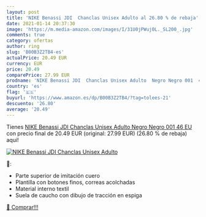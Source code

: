 ```yaml
---
layout: post
title: 'NIKE Benassi JDI  Chanclas Unisex Adulto al 26.80 % de rebaja'
date: 2021-01-14 20:37:30
image: 'https://m.media-amazon.com/images/I/31U0jPWuj0L._SL200_.jpg'
comments: true
category: ofertas
author: ring
slug: 'B00B3Z2TB4-es'
actualPrice: 20.49 EUR
currency: EUR
price: 20.49
comparePrice: 27.99 EUR
prodname: 'NIKE Benassi JDI  Chanclas Unisex Adulto  Negro Negro 001  46 EU'
country: 'es'
flag: '🇪🇸'
buyurl: 'https://www.amazon.es/dp/B00B3Z2TB4/?tag=tolees-21'
descuento: '26.80'
average: '20.49'
---
```


Tienes [NIKE Benassi JDI  Chanclas Unisex Adulto  Negro Negro 001  46 EU](https://www.amazon.es/dp/B00B3Z2TB4/?tag=tolees-21) con precio final de  20.49 EUR (original: 27.99 EUR) (26.80 %  de rebaja) aqui!

[![NIKE Benassi JDI  Chanclas Unisex Adulto](https://m.media-amazon.com/images/I/31U0jPWuj0L._SL200_.jpg)](https://www.amazon.es/dp/B00B3Z2TB4/?tag=tolees-21)

🔎:

- Parte superior de imitación cuero
- Plantilla con botones finos, correas acolchadas
- Material interno textil
- Suela de caucho con dibujo de tracción en espiga

[🛒 Comprar!!!](https://www.amazon.es/dp/B00B3Z2TB4/?tag=tolees-21)
